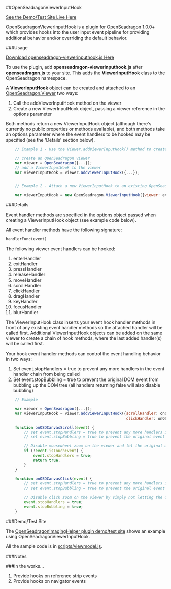 ##OpenSeadragonViewerInputHook

[See the Demo/Test Site Live Here](http://msalsbery.github.io/openseadragonimaginghelper/index.html)

OpenSeadragonViewerInputHook is a plugin for [OpenSeadragon](https://github.com/openseadragon/openseadragon) 1.0.0+
which provides hooks into the user input event pipeline for providing additional behavior and/or
overriding the default behavior.

###Usage

[Download openseadragon-viewerinputhook.js Here](http://msalsbery.github.io/openseadragonimaginghelper/scripts/openseadragon-viewerinputhook.js)

To use the plugin, add **openseadragon-viewerinputhook.js** after **openseadragon.js** to your site.
This adds the **ViewerInputHook** class to the OpenSeadragon namespace.

A **ViewerInputHook** object can be created and attached to an [OpenSeadragon.Viewer](http://openseadragon.github.io/docs/symbols/OpenSeadragon.Viewer.html) two ways:


1. Call the addViewerInputHook method on the viewer
2. Create a new ViewerInputHook object, passing a viewer reference in the options parameter

Both methods return a new ViewerInputHook object (although there's currently no public properties or methods available), and
both methods take an options parameter where the event handlers to be hooked may be specified (see the 'Details' section below).

```javascript
    // Example 1 - Use the Viewer.addViewerInputHook() method to create a ViewerInputHook

    // create an OpenSeadragon viewer
    var viewer = OpenSeadragon({...});
    // add a ViewerInputHook to the viewer
    var viewerInputHook = viewer.addViewerInputHook({...});


    // Example 2 - Attach a new ViewerInputHook to an existing OpenSeadragon.Viewer

    var viewerInputHook = new OpenSeadragon.ViewerInputHook({viewer: existingviewer, ...});
```

###Details

Event handler methods are specified in the options object passed when creating a ViewerInputHook object (see example code below).

All event handler methods have the following signature:

    handlerFunc(event)

The following viewer event handlers can be hooked:


1. enterHandler
2. exitHandler
3. pressHandler
4. releaseHandler
5. moveHandler
6. scrollHandler
7. clickHandler
8. dragHandler
9. keyHandler
10. focusHandler
11. blurHandler

The ViewerInputHook class inserts your event hook handler methods in front of any existing event handler methods
so the attached handler will be called first. Additional ViewerInputHook objects can be added on the same viewer to create a chain of hook methods, 
where the last added handler(s) will be called first.

Your hook event handler methods can control the event handling behavior in two ways:


1. Set event.stopHandlers = true to prevent any more handlers in the event handler chain from being called
2. Set event.stopBubbling = true to prevent the original DOM event from bubbling up the DOM tree (all handlers returning false will also disable bubbling)

```javascript
    // Example

    var viewer = OpenSeadragon({...});
    var viewerInputHook = viewer.addViewerInputHook({scrollHandler: onOSDCanvasScroll,
                                                     clickHandler: onOSDCanvasClick});

    function onOSDCanvasScroll(event) {
        // set event.stopHandlers = true to prevent any more handlers in the chain from being called
        // set event.stopBubbling = true to prevent the original event from bubbling

        // Disable mousewheel zoom on the viewer and let the original mousewheel events bubble
        if (!event.isTouchEvent) {
            event.stopHandlers = true;
            return true;
        }
    }

    function onOSDCanvasClick(event) {
        // set event.stopHandlers = true to prevent any more handlers in the chain from being called
        // set event.stopBubbling = true to prevent the original event from bubbling

        // Disable click zoom on the viewer by simply not letting the default handler get called
        event.stopHandlers = true;
        event.stopBubbling = true;
    }
```

###Demo/Test Site

The [OpenSeadragonImagingHelper plugin demo/test site](https://github.com/msalsbery/OpenSeadragonImagingHelper) shows an example using OpenSeadragonViewerInputHook.

All the sample code is in [scripts/viewmodel.js](http://msalsbery.github.io/openseadragonimaginghelper/scripts/viewmodel.js).  

###Notes

###In the works...


1. Provide hooks on reference strip events
2. Provide hooks on navigator events
